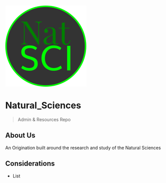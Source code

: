 ![Logo](docs/gh-pages/img/ns-256.png)

# Natural_Sciences

> Admin & Resources Repo






About Us
-----------
An Origination built around the research and study of the Natural Sciences


Considerations
----------------
+ List

